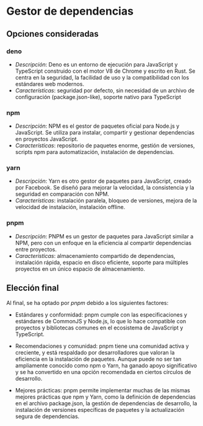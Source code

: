 # Gestor de dependencias

## Opciones consideradas

### deno

* *Descripción*: Deno es un entorno de ejecución para JavaScript y
TypeScript construido con el motor V8 de Chrome y escrito en Rust.
Se centra en la seguridad, la facilidad de uso y la compatibilidad
con los estándares web modernos.
* *Características*: seguridad por defecto, sin necesidad de un
archivo de configuración (package.json-like), soporte nativo para
TypeScript

### npm

* *Descripción*: NPM es el gestor de paquetes oficial para Node.js y
JavaScript. Se utiliza para instalar, compartir y gestionar
dependencias en proyectos JavaScript.
* *Características*: repositorio de paquetes enorme, gestión de
versiones, scripts npm para automatización, instalación de
dependencias.

### yarn

* *Descripción*: Yarn es otro gestor de paquetes para JavaScript,
creado por Facebook. Se diseñó para mejorar la velocidad, la
consistencia y la seguridad en comparación con NPM.
* *Características*: instalación paralela, bloqueo de versiones,
mejora de la velocidad de instalación, instalación offline.

### pnpm

* *Descripción*: PNPM es un gestor de paquetes para JavaScript similar
a NPM, pero con un enfoque en la eficiencia al compartir dependencias
entre proyectos.
* *Características*: almacenamiento compartido de dependencias,
instalación rápida, espacio en disco eficiente, soporte para múltiples
proyectos en un único espacio de almacenamiento.

## Elección final

Al final, se ha optado por *pnpm* debido a los siguientes factores:

- Estándares y conformidad:
pnpm cumple con las especificaciones y estándares de CommonJS y Node.js, lo que lo hace compatible con proyectos y bibliotecas comunes en el ecosistema de JavaScript y TypeScript.

- Recomendaciones y comunidad:
pnpm tiene una comunidad activa y creciente, y está respaldado por desarrolladores que valoran la eficiencia en la instalación de paquetes. Aunque puede no ser tan ampliamente conocido como npm o Yarn, ha ganado apoyo significativo y se ha convertido en una opción recomendada en ciertos círculos de desarrollo.

- Mejores prácticas:
pnpm permite implementar muchas de las mismas mejores prácticas que npm y Yarn, como la definición de dependencias en el archivo package.json, la gestión de dependencias de desarrollo, la instalación de versiones específicas de paquetes y la actualización segura de dependencias.
